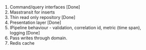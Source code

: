 1) Command/query interfaces [Done]
2) Masstransit for inserts
3) Thin read only repository [Done]
4) Presentation layer [Done]
5) IPipeline behaviour - validation, correlation id, metric (time span), logging [Done]
6) Pass writes through domain.
7) Redis cache
